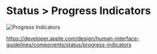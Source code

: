 # Status > Progress Indicators

![Progress Indicators](https://developer.apple.com/design/human-interface-guidelines/images/thumbnails/components/progress-indicators-thumbnail_2x.png)

https://developer.apple.com/design/human-interface-guidelines/components/status/progress-indicators